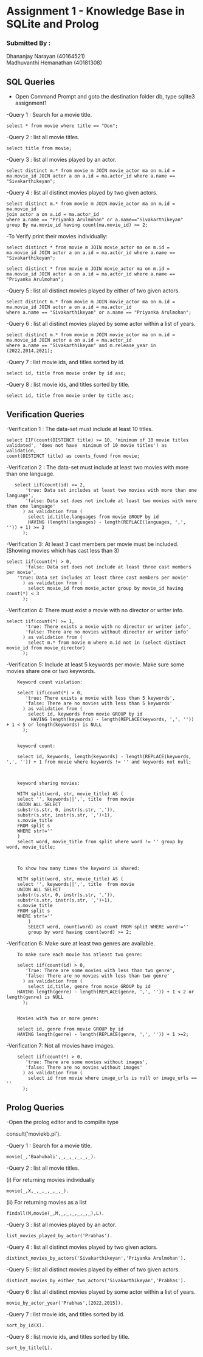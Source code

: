 # Assignment 1 - Knowledge Base in SQLite and Prolog

### Submitted By :
Dhananjay Narayan (40164521)
</br>
Madhuvanthi Hemanathan (40181308)

## SQL Queries

- Open Command Prompt and goto the destination folder db, type sqlite3 assignment1

-Query 1 :  Search for a movie title.
            
    select * from movie where title == "Don";
            
-Query 2 :  list all movie titles.

    select title from movie;
            
 -Query 3 :  list all movies played by an actor.

    select distinct m.* from movie m JOIN movie_actor ma on m.id = ma.movie_id JOIN actor a on a.id = ma.actor_id where a.name == "Sivakarthikeyan"; 
            
 -Query 4 : list all distinct movies played by two given actors.
    
    select distinct m.* from movie m JOIN movie_actor ma on m.id = ma.movie_id
	join actor a on a.id = ma.actor_id 
    where a.name == "Priyanka Arulmohan" or a.name=="Sivakarthikeyan"
    group By ma.movie_id having count(ma.movie_id) >= 2;
    
-To Verify print their movies individually:
    
    select distinct * from movie m JOIN movie_actor ma on m.id = ma.movie_id JOIN actor a on a.id = ma.actor_id where a.name == "Sivakarthikeyan"; 
    
    select distinct * from movie m JOIN movie_actor ma on m.id = ma.movie_id JOIN actor a on a.id = ma.actor_id where a.name == "Priyanka Arulmohan";
    
 -Query 5 : list all distinct movies played by either of two given actors.
 
    select distinct m.* from movie m JOIN movie_actor ma on m.id = ma.movie_id JOIN actor a on a.id = ma.actor_id 
    where a.name == "Sivakarthikeyan" or a.name == "Priyanka Arulmohan";
 
 -Query 6 : list all distinct movies played by some actor within a list of years.
    
    select distinct m.* from movie m JOIN movie_actor ma on m.id = ma.movie_id JOIN actor a on a.id = ma.actor_id 
    where a.name == "Sivakarthikeyan" and m.release_year in (2022,2014,2021);
 
 -Query 7 : list movie ids, and titles sorted by id.
    
    select id, title from movie order by id asc;
 
 -Query 8 : list movie ids, and titles sorted by title.
 
    select id, title from movie order by title asc;
    
    
## Verification Queries

-Verification 1 : The data-set must include at least 10 titles.

	select IIF(count(DISTINCT title) >= 10, 'minimum of 10 movie titles validated', 'does not have 	minimum of 10 movie titles') as validation,
	count(DISTINCT title) as counts_found from movie;
	

-Verification 2 : The data-set must include at least two movies with more than one language.

	   select iif(count(id) >= 2, 
           'true: Data set includes at least two movies with more than one language',
           'false: Data set does not include at least two movies with more than one language'
          ) as validation from (
            select id,title,languages from movie GROUP by id 
            HAVING (length(languages) - length(REPLACE(languages, ',', '')) + 1) >= 2
          );
	  
	  
	  
-Verification 3: At least 3 cast members per movie must be included. (Showing movies which has cast less than 3)


	select iif(count(*) > 0, 
           'false: Data set does not include at least three cast members per movie',
		'true: Data set includes at least three cast members per movie'
          ) as validation from (
            select movie_id from movie_actor group by movie_id having count(*) < 3
          );



-Verification 4: There must exist a movie with no director or writer info.


	select iif(count(*) >= 1, 
           'true: There exists a movie with no director or writer info',
           'false: There are no movies without director or writer info'
          ) as validation from (
            select m.* from movie m where m.id not in (select distinct movie_id from movie_director)
          );



-Verification 5: Include at least 5 keywords per movie. Make sure some movies share one or two keywords.

		Keyword count violation:

		select iif(count(*) > 0, 
		   'true: There exists a movie with less than 5 keywords',
		   'false: There are no movies with less than 5 keywords'
		  ) as validation from (
		    select id, keywords from movie GROUP by id 
			 HAVING length(keywords) - length(REPLACE(keywords, ',', '')) + 1 < 5 or length(keywords) is NULL
		  );


		keyword count:

		select id, keywords, length(keywords) - length(REPLACE(keywords, ',', '')) + 1 from movie where keywords != '' and keywords not null;

		

		keyword sharing movies:

		WITH split(word, str, movie_title) AS (
		select '', keywords||',', title  from movie
		UNION ALL SELECT
		substr(s.str, 0, instr(s.str, ',')),
		substr(s.str, instr(s.str, ',')+1),
		s.movie_title
		FROM split s
		WHERE str!=''
		)
		select word, movie_title from split where word != '' group by word, movie_title;
		
		

		To show how many times the keyword is shared:

		WITH split(word, str, movie_title) AS (
		select '', keywords||',', title  from movie
		UNION ALL SELECT
		substr(s.str, 0, instr(s.str, ',')),
		substr(s.str, instr(s.str, ',')+1),
		s.movie_title
		FROM split s
		WHERE str!=''
		    )
		    SELECT word, count(word) as count FROM split WHERE word!='' 
			group by word having count(word) >= 2;



-Verification 6: Make sure at least two genres are available.

		To make sure each movie has atleast two genre:

		select iif(count(id) > 0, 
		   'True: There are some movies with less than two genre',
		   'false: There are no movies with less than two genre'
		  ) as validation from (
		    select id,title, genre from movie GROUP by id 
		HAVING length(genre) - length(REPLACE(genre, ',', '')) + 1 < 2 or length(genre) is NULL
		  );


		Movies with two or more genre:
	
		select id, genre from movie GROUP by id 
		HAVING length(genre) - length(REPLACE(genre, ',', '')) + 1 >=2;
		


-Verification 7: Not all movies have images.

		select iif(count(*) > 0, 
		   'true: There are some movies without images',
		   'false: There are no movies without images'
		  ) as validation from (
		    select id from movie where image_urls is null or image_urls == ''
		  );

## Prolog Queries

-Open the prolog editor and to compilte type 

consult('moviekb.pl'). 

-Query 1 : Search for a movie title.


    movie(_,'Baahubali',_,_,_,_,_,_).

-Query 2 : list all movie titles.

 (i) For returning movies individually
 
    movie(_,X,_,_,_,_,_,_).
 (ii) For returning movies as a list
 
    findall(M,movie(_,M,_,_,_,_,_,_),L).
      
 -Query 3 : list all movies played by an actor.
 
 
    list_movies_played_by_actor('Prabhas').
   
 -Query 4 : list all distinct movies played by two given actors.
 
 
    distinct_movies_by_actors('Sivakarthikeyan','Priyanka Arulmohan').
   
 -Query 5 : list all distinct movies played by either of two given actors.
 
 
    distinct_movies_by_either_two_actors('Sivakarthikeyan','Prabhas').
   
 -Query 6 : list all distinct movies played by some actor within a list of years.
 
 
    movie_by_actor_year('Prabhas',[2022,2015]). 
    
 -Query 7 : list movie ids, and titles sorted by id.
 
    sort_by_id(X).
    
 -Query 8 : list movie ids, and titles sorted by title.
 
    sort_by_title(L).
    



